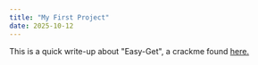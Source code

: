 ```yaml
---
title: "My First Project"
date: 2025-10-12
---
```


This is a quick write-up about "Easy-Get", a crackme found [here.](https://crackmes.one/crackme/5b52f6eb33c5d41c0b8ae55f)
